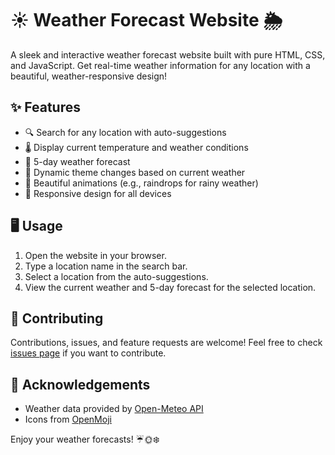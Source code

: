 # ☀️ Weather Forecast Website 🌦️

A sleek and interactive weather forecast website built with pure HTML, CSS, and JavaScript. Get real-time weather information for any location with a beautiful, weather-responsive design!

## ✨ Features

- 🔍 Search for any location with auto-suggestions
- 🌡️ Display current temperature and weather conditions
- 📅 5-day weather forecast
- 🎨 Dynamic theme changes based on current weather
- 🌈 Beautiful animations (e.g., raindrops for rainy weather)
- 📱 Responsive design for all devices

## 🖥️ Usage

1. Open the website in your browser.
2. Type a location name in the search bar.
3. Select a location from the auto-suggestions.
4. View the current weather and 5-day forecast for the selected location.

## 🤝 Contributing

Contributions, issues, and feature requests are welcome! Feel free to check [issues page](https://github.com/ayd7x/Jweather/issues) if you want to contribute.

## 🙏 Acknowledgements

- Weather data provided by [Open-Meteo API](https://open-meteo.com/)
- Icons from [OpenMoji](https://openmoji.org/)

Enjoy your weather forecasts! ☔🌞❄️